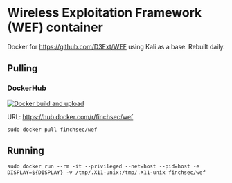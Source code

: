# Wireless Exploitation Framework (WEF) container

Docker for https://github.com/D3Ext/WEF using Kali as a base. Rebuilt daily.

## Pulling

### DockerHub

[![Docker build and upload](https://github.com/FinchSec/WEF-docker/actions/workflows/docker.yml/badge.svg?event=push)](https://github.com/FinchSec/WEF-docker/actions/workflows/docker.yml)

URL: https://hub.docker.com/r/finchsec/wef

`sudo docker pull finchsec/wef`

## Running

`sudo docker run --rm -it --privileged --net=host --pid=host -e DISPLAY=${DISPLAY} -v /tmp/.X11-unix:/tmp/.X11-unix finchsec/wef`

